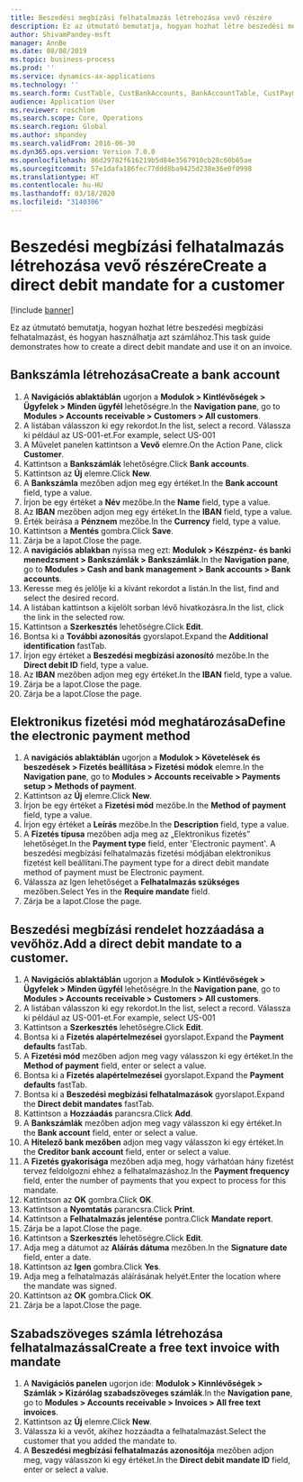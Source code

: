 ```yaml
---
title: Beszedési megbízási felhatalmazás létrehozása vevő részére
description: Ez az útmutató bemutatja, hogyan hozhat létre beszedési megbízási felhatalmazást, és hogyan használhatja azt számlához.
author: ShivamPandey-msft
manager: AnnBe
ms.date: 08/08/2019
ms.topic: business-process
ms.prod: ''
ms.service: dynamics-ax-applications
ms.technology: ''
ms.search.form: CustTable, CustBankAccounts, BankAccountTable, CustPaymMode, CustDirectDebitMandate, BankAccountTableLookUp, SrsReportViewerForm,  LogisticsAddressCityLookup, CustFreeInvoice, CustTableLookup
audience: Application User
ms.reviewer: roschlom
ms.search.scope: Core, Operations
ms.search.region: Global
ms.author: shpandey
ms.search.validFrom: 2016-06-30
ms.dyn365.ops.version: Version 7.0.0
ms.openlocfilehash: 86d29782f616219b5d84e3567910cb28c60b65ae
ms.sourcegitcommit: 57e1dafa186fec77ddd8ba9425d238e36e0f0998
ms.translationtype: HT
ms.contentlocale: hu-HU
ms.lasthandoff: 03/18/2020
ms.locfileid: "3140306"
---
```

# <a name="create-a-direct-debit-mandate-for-a-customer"></a><span data-ttu-id="94024-103">Beszedési megbízási felhatalmazás létrehozása vevő részére</span><span class="sxs-lookup"><span data-stu-id="94024-103">Create a direct debit mandate for a customer</span></span>

[!include [banner](../../includes/banner.md)]

<span data-ttu-id="94024-104">Ez az útmutató bemutatja, hogyan hozhat létre beszedési megbízási felhatalmazást, és hogyan használhatja azt számlához.</span><span class="sxs-lookup"><span data-stu-id="94024-104">This task guide demonstrates how to create a direct debit mandate and use it on an invoice.</span></span>


## <a name="create-a-bank-account"></a><span data-ttu-id="94024-105">Bankszámla létrehozása</span><span class="sxs-lookup"><span data-stu-id="94024-105">Create a bank account</span></span>
1. <span data-ttu-id="94024-106">A **Navigációs ablaktáblán** ugorjon a **Modulok > Kintlévőségek > Ügyfelek > Minden ügyfél** lehetőségre.</span><span class="sxs-lookup"><span data-stu-id="94024-106">In the **Navigation pane**, go to **Modules > Accounts receivable > Customers > All customers**.</span></span>
2. <span data-ttu-id="94024-107">A listában válasszon ki egy rekordot.</span><span class="sxs-lookup"><span data-stu-id="94024-107">In the list, select a record.</span></span> <span data-ttu-id="94024-108">Válassza ki például az US-001-et.</span><span class="sxs-lookup"><span data-stu-id="94024-108">For example, select US-001</span></span>
3. <span data-ttu-id="94024-109">A Művelet panelen kattintson a **Vevő** elemre.</span><span class="sxs-lookup"><span data-stu-id="94024-109">On the Action Pane, click **Customer**.</span></span>
4. <span data-ttu-id="94024-110">Kattintson a **Bankszámlák** lehetőségre.</span><span class="sxs-lookup"><span data-stu-id="94024-110">Click **Bank accounts**.</span></span>
5. <span data-ttu-id="94024-111">Kattintson az **Új** elemre.</span><span class="sxs-lookup"><span data-stu-id="94024-111">Click **New**.</span></span>
6. <span data-ttu-id="94024-112">A **Bankszámla** mezőben adjon meg egy értéket.</span><span class="sxs-lookup"><span data-stu-id="94024-112">In the **Bank account** field, type a value.</span></span>
7. <span data-ttu-id="94024-113">Írjon be egy értéket a **Név** mezőbe.</span><span class="sxs-lookup"><span data-stu-id="94024-113">In the **Name** field, type a value.</span></span>
8. <span data-ttu-id="94024-114">Az **IBAN** mezőben adjon meg egy értéket.</span><span class="sxs-lookup"><span data-stu-id="94024-114">In the **IBAN** field, type a value.</span></span>
9. <span data-ttu-id="94024-115">Érték beírása a **Pénznem** mezőbe.</span><span class="sxs-lookup"><span data-stu-id="94024-115">In the **Currency** field, type a value.</span></span>
10. <span data-ttu-id="94024-116">Kattintson a **Mentés** gombra.</span><span class="sxs-lookup"><span data-stu-id="94024-116">Click **Save**.</span></span>
11. <span data-ttu-id="94024-117">Zárja be a lapot.</span><span class="sxs-lookup"><span data-stu-id="94024-117">Close the page.</span></span>
12. <span data-ttu-id="94024-118">A **navigációs ablakban** nyissa meg ezt: **Modulok > Készpénz- és banki menedzsment > Bankszámlák > Bankszámlák**.</span><span class="sxs-lookup"><span data-stu-id="94024-118">In the **Navigation pane**, go to **Modules > Cash and bank management > Bank accounts > Bank accounts**.</span></span>
13. <span data-ttu-id="94024-119">Keresse meg és jelölje ki a kívánt rekordot a listán.</span><span class="sxs-lookup"><span data-stu-id="94024-119">In the list, find and select the desired record.</span></span>
14. <span data-ttu-id="94024-120">A listában kattintson a kijelölt sorban lévő hivatkozásra.</span><span class="sxs-lookup"><span data-stu-id="94024-120">In the list, click the link in the selected row.</span></span>
15. <span data-ttu-id="94024-121">Kattintson a **Szerkesztés** lehetőségre.</span><span class="sxs-lookup"><span data-stu-id="94024-121">Click **Edit**.</span></span>
16. <span data-ttu-id="94024-122">Bontsa ki a **További azonosítás** gyorslapot.</span><span class="sxs-lookup"><span data-stu-id="94024-122">Expand the **Additional identification** fastTab.</span></span>
17. <span data-ttu-id="94024-123">Írjon egy értéket a **Beszedési megbízási azonosító** mezőbe.</span><span class="sxs-lookup"><span data-stu-id="94024-123">In the **Direct debit ID** field, type a value.</span></span>
18. <span data-ttu-id="94024-124">Az **IBAN** mezőben adjon meg egy értéket.</span><span class="sxs-lookup"><span data-stu-id="94024-124">In the **IBAN** field, type a value.</span></span>
19. <span data-ttu-id="94024-125">Zárja be a lapot.</span><span class="sxs-lookup"><span data-stu-id="94024-125">Close the page.</span></span>
20. <span data-ttu-id="94024-126">Zárja be a lapot.</span><span class="sxs-lookup"><span data-stu-id="94024-126">Close the page.</span></span>

## <a name="define-the-electronic-payment-method"></a><span data-ttu-id="94024-127">Elektronikus fizetési mód meghatározása</span><span class="sxs-lookup"><span data-stu-id="94024-127">Define the electronic payment method</span></span>
1. <span data-ttu-id="94024-128">A **navigációs ablaktáblán** ugorjon a **Modulok > Követelések és beszedések > Fizetés beállítása > Fizetési módok** elemre.</span><span class="sxs-lookup"><span data-stu-id="94024-128">In the **Navigation pane**, go to **Modules > Accounts receivable > Payments setup > Methods of payment**.</span></span>
2. <span data-ttu-id="94024-129">Kattintson az **Új** elemre.</span><span class="sxs-lookup"><span data-stu-id="94024-129">Click **New**.</span></span>
3. <span data-ttu-id="94024-130">Írjon be egy értéket a **Fizetési mód** mezőbe.</span><span class="sxs-lookup"><span data-stu-id="94024-130">In the **Method of payment** field, type a value.</span></span>
4. <span data-ttu-id="94024-131">Írjon egy értéket a **Leírás** mezőbe.</span><span class="sxs-lookup"><span data-stu-id="94024-131">In the **Description** field, type a value.</span></span>
5. <span data-ttu-id="94024-132">A **Fizetés típusa** mezőben adja meg az „Elektronikus fizetés” lehetőséget.</span><span class="sxs-lookup"><span data-stu-id="94024-132">In the **Payment type** field, enter 'Electronic payment'.</span></span> <span data-ttu-id="94024-133">A beszedési megbízási felhatalmazás fizetési módjában elektronikus fizetést kell beállítani.</span><span class="sxs-lookup"><span data-stu-id="94024-133">The payment type for a direct debit mandate method of payment must be Electronic payment.</span></span>
6. <span data-ttu-id="94024-134">Válassza az Igen lehetőséget a **Felhatalmazás szükséges** mezőben.</span><span class="sxs-lookup"><span data-stu-id="94024-134">Select Yes in the **Require mandate** field.</span></span>
7. <span data-ttu-id="94024-135">Zárja be a lapot.</span><span class="sxs-lookup"><span data-stu-id="94024-135">Close the page.</span></span>

## <a name="add-a-direct-debit-mandate-to-a-customer"></a><span data-ttu-id="94024-136">Beszedési megbízási rendelet hozzáadása a vevőhöz.</span><span class="sxs-lookup"><span data-stu-id="94024-136">Add a direct debit mandate to a customer.</span></span>
1. <span data-ttu-id="94024-137">A **Navigációs ablaktáblán** ugorjon a **Modulok > Kintlévőségek > Ügyfelek > Minden ügyfél** lehetőségre.</span><span class="sxs-lookup"><span data-stu-id="94024-137">In the **Navigation pane**, go to **Modules > Accounts receivable > Customers > All customers**.</span></span>
2. <span data-ttu-id="94024-138">A listában válasszon ki egy rekordot.</span><span class="sxs-lookup"><span data-stu-id="94024-138">In the list, select a record.</span></span> <span data-ttu-id="94024-139">Válassza ki például az US-001-et.</span><span class="sxs-lookup"><span data-stu-id="94024-139">For example, select US-001</span></span>
3. <span data-ttu-id="94024-140">Kattintson a **Szerkesztés** lehetőségre.</span><span class="sxs-lookup"><span data-stu-id="94024-140">Click **Edit**.</span></span>
4. <span data-ttu-id="94024-141">Bontsa ki a **Fizetés alapértelmezései** gyorslapot.</span><span class="sxs-lookup"><span data-stu-id="94024-141">Expand the **Payment defaults** fastTab.</span></span>
5. <span data-ttu-id="94024-142">A **Fizetési mód** mezőben adjon meg vagy válasszon ki egy értéket.</span><span class="sxs-lookup"><span data-stu-id="94024-142">In the **Method of payment** field, enter or select a value.</span></span>
6. <span data-ttu-id="94024-143">Bontsa ki a **Fizetés alapértelmezései** gyorslapot.</span><span class="sxs-lookup"><span data-stu-id="94024-143">Expand the **Payment defaults** fastTab.</span></span>
7. <span data-ttu-id="94024-144">Bontsa ki a **Beszedési megbízási felhatalmazások** gyorslapot.</span><span class="sxs-lookup"><span data-stu-id="94024-144">Expand the **Direct debit mandates** fastTab.</span></span>
8. <span data-ttu-id="94024-145">Kattintson a **Hozzáadás** parancsra.</span><span class="sxs-lookup"><span data-stu-id="94024-145">Click **Add**.</span></span>
9. <span data-ttu-id="94024-146">A **Bankszámlák** mezőben adjon meg vagy válasszon ki egy értéket.</span><span class="sxs-lookup"><span data-stu-id="94024-146">In the **Bank account** field, enter or select a value.</span></span>
10. <span data-ttu-id="94024-147">A **Hitelező bank mezőben** adjon meg vagy válasszon ki egy értéket.</span><span class="sxs-lookup"><span data-stu-id="94024-147">In the **Creditor bank account** field, enter or select a value.</span></span>
11. <span data-ttu-id="94024-148">A **Fizetés gyakorisága** mezőben adja meg, hogy várhatóan hány fizetést tervez feldolgozni ehhez a felhatalmazáshoz.</span><span class="sxs-lookup"><span data-stu-id="94024-148">In the **Payment frequency** field, enter the number of payments that you expect to process for this mandate.</span></span>
12. <span data-ttu-id="94024-149">Kattintson az **OK** gombra.</span><span class="sxs-lookup"><span data-stu-id="94024-149">Click **OK**.</span></span>
13. <span data-ttu-id="94024-150">Kattintson a **Nyomtatás** parancsra.</span><span class="sxs-lookup"><span data-stu-id="94024-150">Click **Print**.</span></span>
14. <span data-ttu-id="94024-151">Kattintson a **Felhatalmazás jelentése** pontra.</span><span class="sxs-lookup"><span data-stu-id="94024-151">Click **Mandate report**.</span></span>
15. <span data-ttu-id="94024-152">Zárja be a lapot.</span><span class="sxs-lookup"><span data-stu-id="94024-152">Close the page.</span></span>
16. <span data-ttu-id="94024-153">Kattintson a **Szerkesztés** lehetőségre.</span><span class="sxs-lookup"><span data-stu-id="94024-153">Click **Edit**.</span></span>
17. <span data-ttu-id="94024-154">Adja meg a dátumot az **Aláírás dátuma** mezőben.</span><span class="sxs-lookup"><span data-stu-id="94024-154">In the **Signature date** field, enter a date.</span></span>
18. <span data-ttu-id="94024-155">Kattintson az **Igen** gombra.</span><span class="sxs-lookup"><span data-stu-id="94024-155">Click **Yes**.</span></span>
19. <span data-ttu-id="94024-156">Adja meg a felhatalmazás aláírásának helyét.</span><span class="sxs-lookup"><span data-stu-id="94024-156">Enter the location where the mandate was signed.</span></span>
20. <span data-ttu-id="94024-157">Kattintson az **OK** gombra.</span><span class="sxs-lookup"><span data-stu-id="94024-157">Click **OK**.</span></span>
21. <span data-ttu-id="94024-158">Zárja be a lapot.</span><span class="sxs-lookup"><span data-stu-id="94024-158">Close the page.</span></span>

## <a name="create-a-free-text-invoice-with-mandate"></a><span data-ttu-id="94024-159">Szabadszöveges számla létrehozása felhatalmazással</span><span class="sxs-lookup"><span data-stu-id="94024-159">Create a free text invoice with mandate</span></span>
1. <span data-ttu-id="94024-160">A **Navigációs panelen** ugorjon ide: **Modulok > Kinnlévőségek > Számlák > Kizárólag szabadszöveges számlák**.</span><span class="sxs-lookup"><span data-stu-id="94024-160">In the **Navigation pane**, go to **Modules > Accounts receivable > Invoices > All free text invoices**.</span></span>
2. <span data-ttu-id="94024-161">Kattintson az **Új** elemre.</span><span class="sxs-lookup"><span data-stu-id="94024-161">Click **New**.</span></span>
3. <span data-ttu-id="94024-162">Válassza ki a vevőt, akihez hozzáadta a felhatalmazást.</span><span class="sxs-lookup"><span data-stu-id="94024-162">Select the customer that you added the mandate to.</span></span>
4. <span data-ttu-id="94024-163">A **Beszedési megbízási felhatalmazás azonosítója** mezőben adjon meg, vagy válasszon ki egy értéket.</span><span class="sxs-lookup"><span data-stu-id="94024-163">In the **Direct debit mandate ID** field, enter or select a value.</span></span>

